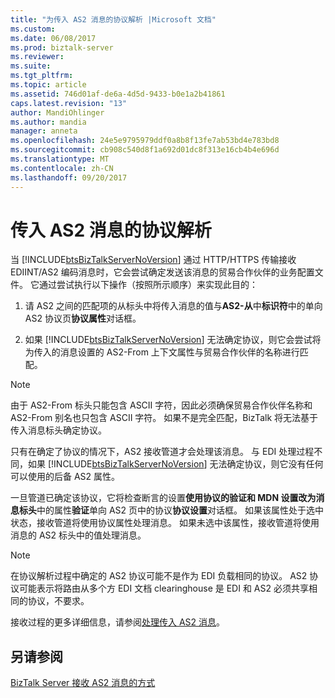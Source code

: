 ```yaml
---
title: "为传入 AS2 消息的协议解析 |Microsoft 文档"
ms.custom: 
ms.date: 06/08/2017
ms.prod: biztalk-server
ms.reviewer: 
ms.suite: 
ms.tgt_pltfrm: 
ms.topic: article
ms.assetid: 746d01af-de6a-4d5d-9433-b0e1a2b41861
caps.latest.revision: "13"
author: MandiOhlinger
ms.author: mandia
manager: anneta
ms.openlocfilehash: 24e5e9795979ddf0a8b8f13fe7ab53bd4e783bd8
ms.sourcegitcommit: cb908c540d8f1a692d01dc8f313e16cb4b4e696d
ms.translationtype: MT
ms.contentlocale: zh-CN
ms.lasthandoff: 09/20/2017
---
```

# <a name="agreement-resolution-for-incoming-as2-messages"></a>传入 AS2 消息的协议解析
当 [!INCLUDE[btsBizTalkServerNoVersion](../includes/btsbiztalkservernoversion-md.md)] 通过 HTTP/HTTPS 传输接收 EDIINT/AS2 编码消息时，它会尝试确定发送该消息的贸易合作伙伴的业务配置文件。 它通过尝试执行以下操作（按照所示顺序）来实现此目的：  
  
1.  请 AS2 之间的匹配项的从标头中将传入消息的值与**AS2-从**中**标识符**中的单向 AS2 协议页**协议属性**对话框。  
  
2.  如果 [!INCLUDE[btsBizTalkServerNoVersion](../includes/btsbiztalkservernoversion-md.md)] 无法确定协议，则它会尝试将为传入的消息设置的 AS2-From 上下文属性与贸易合作伙伴的名称进行匹配。  
  
> [!NOTE]
>  由于 AS2-From 标头只能包含 ASCII 字符，因此必须确保贸易合作伙伴名称和 AS2-From 别名也只包含 ASCII 字符。 如果不是完全匹配，BizTalk 将无法基于传入消息标头确定协议。  
  
 只有在确定了协议的情况下，AS2 接收管道才会处理该消息。 与 EDI 处理过程不同，如果 [!INCLUDE[btsBizTalkServerNoVersion](../includes/btsbiztalkservernoversion-md.md)] 无法确定协议，则它没有任何可以使用的后备 AS2 属性。  
  
 一旦管道已确定该协议，它将检查断言的设置**使用协议的验证和 MDN 设置改为消息标头**中的属性**验证**单向 AS2 页中的协议**协议设置**对话框。 如果该属性处于选中状态，接收管道将使用协议属性处理消息。 如果未选中该属性，接收管道将使用消息的 AS2 标头中的值处理消息。  
  
> [!NOTE]
>  在协议解析过程中确定的 AS2 协议可能不是作为 EDI 负载相同的协议。 AS2 协议可能表示将路由从多个方 EDI 文档 clearinghouse 是 EDI 和 AS2 必须共享相同的协议，不要求。  
  
 接收过程的更多详细信息，请参阅[处理传入 AS2 消息](../core/processing-an-incoming-as2-message.md)。  
  
## <a name="see-also"></a>另请参阅  
 [BizTalk Server 接收 AS2 消息的方式](../core/how-biztalk-server-receives-as2-messages.md)